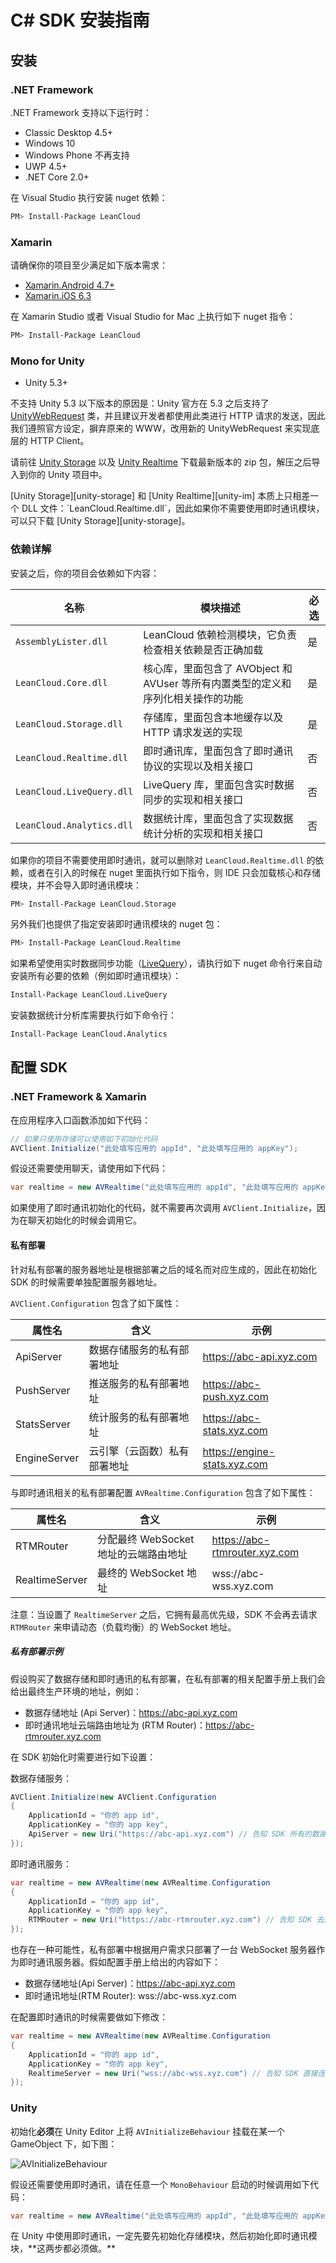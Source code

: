 
# C# SDK 安装指南

## 安装
### .NET Framework

.NET Framework 支持以下运行时：

- Classic Desktop 4.5+
- Windows 10
- Windows Phone 不再支持
- UWP 4.5+
- .NET Core 2.0+

在 Visual Studio 执行安装 nuget 依赖：

```sh
PM> Install-Package LeanCloud
```

### Xamarin

请确保你的项目至少满足如下版本需求：

- [Xamarin.Android 4.7+](https://developer.xamarin.com/releases/ios/xamarin.ios_6/xamarin.ios_6.3/)
- [Xamarin.iOS 6.3](https://developer.xamarin.com/releases/android/xamarin.android_4/xamarin.android_4.7/)

在 Xamarin Studio 或者 Visual Studio for Mac 上执行如下 nuget 指令：

```sh
PM> Install-Package LeanCloud
```

### Mono for Unity

- Unity 5.3+

不支持 Unity 5.3 以下版本的原因是：Unity 官方在 5.3 之后支持了 [UnityWebRequest](https://docs.unity3d.com/ScriptReference/Networking.UnityWebRequest.html) 类，并且建议开发者都使用此类进行 HTTP 请求的发送，因此我们遵照官方设定，摒弃原来的 WWW，改用新的 UnityWebRequest 来实现底层的 HTTP Client。

请前往 [Unity Storage][unity-storage] 以及 [Unity Realtime][unity-im] 下载最新版本的 zip 包，解压之后导入到你的 Unity 项目中。


  <div class="callout callout-info">
  <p>[Unity Storage][unity-storage] 和 [Unity Realtime][unity-im] 本质上只相差一个 DLL 文件：`LeanCloud.Realtime.dll`，因此如果你不需要使用即时通讯模块，可以只下载 [Unity Storage][unity-storage]。</p>
</div>


### 依赖详解

安装之后，你的项目会依赖如下内容：

名称|模块描述|必选
--|---|---
`AssemblyLister.dll`|LeanCloud 依赖检测模块，它负责检查相关依赖是否正确加载|是
`LeanCloud.Core.dll`|核心库，里面包含了 AVObject 和 AVUser 等所有内置类型的定义和序列化相关操作的功能|是
`LeanCloud.Storage.dll`|存储库，里面包含本地缓存以及 HTTP 请求发送的实现|是
`LeanCloud.Realtime.dll`|即时通讯库，里面包含了即时通讯协议的实现以及相关接口|否
`LeanCloud.LiveQuery.dll`|LiveQuery 库，里面包含实时数据同步的实现和相关接口|否
`LeanCloud.Analytics.dll`|数据统计库，里面包含了实现数据统计分析的实现和相关接口|否

如果你的项目不需要使用即时通讯，就可以删除对 `LeanCloud.Realtime.dll` 的依赖，或者在引入的时候在 nuget 里面执行如下指令，则 IDE 只会加载核心和存储模块，并不会导入即时通讯模块：

```sh
PM> Install-Package LeanCloud.Storage
```

另外我们也提供了指定安装即时通讯模块的 nuget 包：

```sh
PM> Install-Package LeanCloud.Realtime
```

如果希望使用实时数据同步功能（[LiveQuery](livequery-guide.html)），请执行如下 nuget 命令行来自动安装所有必要的依赖（例如即时通讯模块）：

```sh
Install-Package LeanCloud.LiveQuery
```

安装数据统计分析库需要执行如下命令行：

```sh
Install-Package LeanCloud.Analytics
```


## 配置 SDK

### .NET Framework & Xamarin
在应用程序入口函数添加如下代码：

```cs
// 如果只使用存储可以使用如下初始化代码 
AVClient.Initialize("此处填写应用的 appId", "此处填写应用的 appKey");
```

假设还需要使用聊天，请使用如下代码：

```cs
var realtime = new AVRealtime("此处填写应用的 appId", "此处填写应用的 appKey");
```

如果使用了即时通讯初始化的代码，就不需要再次调用 `AVClient.Initialize`，因为在聊天初始化的时候会调用它。

#### 私有部署

针对私有部署的服务器地址是根据部署之后的域名而对应生成的，因此在初始化 SDK 的时候需要单独配置服务器地址。

`AVClient.Configuration` 包含了如下属性：

属性名|含义|示例
--|--|--
ApiServer|数据存储服务的私有部署地址|https://abc-api.xyz.com
PushServer|推送服务的私有部署地址|https://abc-push.xyz.com
StatsServer|统计服务的私有部署地址|https://abc-stats.xyz.com
EngineServer|云引擎（云函数）私有部署地址|https://engine-stats.xyz.com

与即时通讯相关的私有部署配置 `AVRealtime.Configuration` 包含了如下属性：

属性名|含义|示例
--|--|--
RTMRouter|分配最终 WebSocket 地址的云端路由地址|https://abc-rtmrouter.xyz.com
RealtimeServer|最终的 WebSocket 地址|wss://abc-wss.xyz.com

注意：当设置了 `RealtimeServer` 之后，它拥有最高优先级，SDK 不会再去请求 `RTMRouter` 来申请动态（负载均衡）的 WebSocket 地址。

##### 私有部署示例

假设购买了数据存储和即时通讯的私有部署，在私有部署的相关配置手册上我们会给出最终生产环境的地址，例如：

- 数据存储地址 (Api Server)：https://abc-api.xyz.com
- 即时通讯地址云端路由地址为 (RTM Router)：https://abc-rtmrouter.xyz.com

在 SDK 初始化时需要进行如下设置：

数据存储服务：
```cs
AVClient.Initialize(new AVClient.Configuration
{
    ApplicationId = "你的 app id",
    ApplicationKey = "你的 app key",
    ApiServer = new Uri("https://abc-api.xyz.com") // 告知 SDK 所有的数据存储服务请求都发往这个地址
});
```
即时通讯服务：

```cs
var realtime = new AVRealtime(new AVRealtime.Configuration
{
    ApplicationId = "你的 app id",
    ApplicationKey = "你的 app key",
    RTMRouter = new Uri("https://abc-rtmrouter.xyz.com") // 告知 SDK 去这个地址请求动态的 WebSocket 地址
});
```

也存在一种可能性，私有部署中根据用户需求只部署了一台 WebSocket 服务器作为即时通讯服务器。假如配置手册上给出的内容如下：

- 数据存储地址(Api Server)：https://abc-api.xyz.com
- 即时通讯地址(RTM Router): wss://abc-wss.xyz.com

在配置即时通讯的时候需要做如下修改：

```cs
var realtime = new AVRealtime(new AVRealtime.Configuration
{
    ApplicationId = "你的 app id",
    ApplicationKey = "你的 app key",
    RealtimeServer = new Uri("wss://abc-wss.xyz.com") // 告知 SDK 直接连这个地址的 WebSocket 服务，不用再去请求 RTMRouter 了
});
```

### Unity

初始化**必须**在 Unity Editor 上将 `AVInitializeBehaviour` 挂载在某一个 GameObject 下，如下图：

![AVInitializeBehaviour](images/unity/avinitializebehaviour.png)

假设还需要使用即时通讯，请在任意一个 `MonoBehaviour` 启动的时候调用如下代码：

```cs
var realtime = new AVRealtime("此处填写应用的 appId", "此处填写应用的 appKey");
```


  <div class="callout callout-danger">
  <p>在 Unity 中使用即时通讯，一定先要先初始化存储模块，然后初始化即时通讯模块，**这两步都必须做。**</p>
</div>


[unity-storage]: https://releases.leanapp.cn/#/leancloud/unity-sdk/releases
[unity-im]: https://releases.leanapp.cn/#/leancloud/realtime-SDK-dotNET/releases
